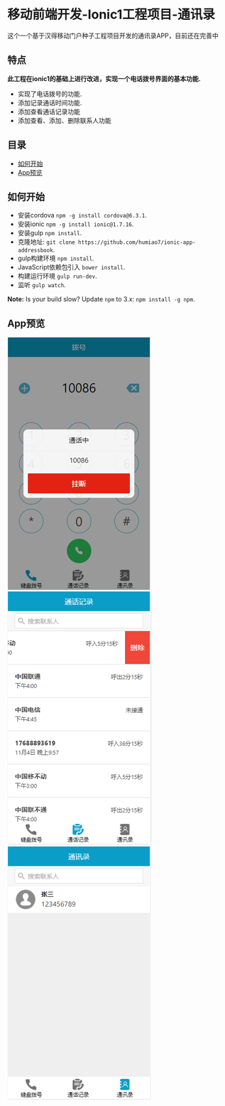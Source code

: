 # 移动前端开发-Ionic1工程项目-通讯录

这个一个基于汉得移动门户种子工程项目开发的通讯录APP，目前还在完善中


## 特点
**此工程在ionic1的基础上进行改进，实现一个电话拨号界面的基本功能.**
* 实现了电话拨号的功能.
* 添加记录通话时间功能.
* 添加查看通话记录功能
* 添加查看、添加、删除联系人功能

## 目录
 - [如何开始](#如何开始)
 - [App预览](#App预览)


## 如何开始

* 安装cordova `npm -g install cordova@6.3.1`.
* 安装ionic `npm -g install ionic@1.7.16`.
* 安装gulp `npm install`.
* 克隆地址: `git clone https://github.com/humiao7/ionic-app-addressbook`.
* gulp构建环境 `npm install`.
* JavaScript依赖包引入 `bower install`.
* 构建运行环境 `gulp run-dev`.
* 监听 `gulp watch`.

**Note:** Is your build slow? Update `npm` to 3.x: `npm install -g npm`.

## App预览
![](https://github.com/humiao7/ionic-app-addressbook/raw/master/src/assets/键盘拨号.png) 
![](https://github.com/humiao7/ionic-app-addressbook/raw/master/src/assets/通话记录.png)
 ![](https://github.com/humiao7/ionic-app-addressbook/raw/master/src/assets/通讯录.png) 
